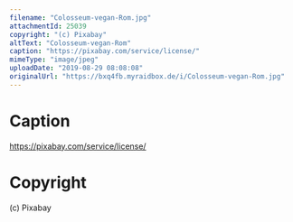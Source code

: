 ```yaml
---
filename: "Colosseum-vegan-Rom.jpg"
attachmentId: 25039
copyright: "(c) Pixabay"
altText: "Colosseum-vegan-Rom"
caption: "https://pixabay.com/service/license/"
mimeType: "image/jpeg"
uploadDate: "2019-08-29 08:08:08"
originalUrl: "https://bxq4fb.myraidbox.de/i/Colosseum-vegan-Rom.jpg"
---
```


# Caption

https://pixabay.com/service/license/

# Copyright

(c) Pixabay

